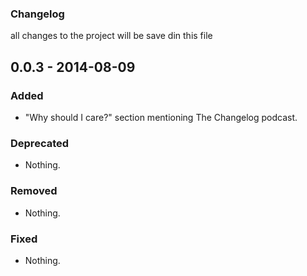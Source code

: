 
### Changelog

all changes to the project will be save din this file


## 0.0.3 - 2014-08-09

### Added
- "Why should I care?" section mentioning The Changelog podcast.

### Deprecated
- Nothing.

### Removed
- Nothing.

### Fixed
- Nothing.
